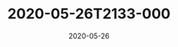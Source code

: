 ---
date: 2020-05-26
title: 2020-05-26T2133-000
hero: 2020/2020-05-26T2133-000.jpeg

# briefly describe the image…
alt: ''

# insert the closed caption text after the three-dash break…
# (include line-breaks, punctuation, and capitalization)
---